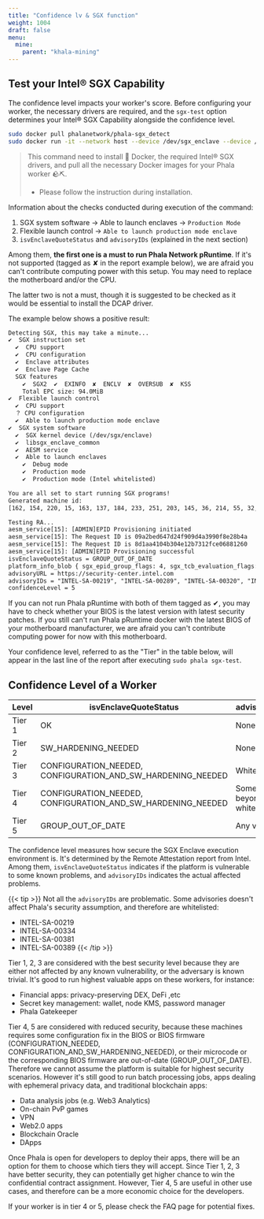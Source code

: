 ```yaml
---
title: "Confidence lv & SGX function"
weight: 1004
draft: false
menu:
  mine:
    parent: "khala-mining"
---
```

## Test your Intel® SGX Capability

The confidence level impacts your worker's score. Before configuring your worker, the necessary drivers are required, and the `sgx-test` option determines your Intel® SGX Capability alongside the confidence level.

```bash
sudo docker pull phalanetwork/phala-sgx_detect
sudo docker run -it --network host --device /dev/sgx_enclave --device /dev/sgx_provision  --device /dev/sgx_enclave:/dev/sgx/enclave --device /dev/sgx_provision:/dev/sgx/provision  phalanetwork/phala-sgx_detect
```

> This command need to install :whale: Docker, the required Intel® SGX drivers, and pull all the necessary Docker images for your Phala worker :rock::pick:.
> - Please follow the instruction during installation.

Information about the checks conducted during execution of the command:

1. SGX system software → Able to launch enclaves → `Production Mode`
2. Flexible launch control → `Able to launch production mode enclave`
3. `isvEnclaveQuoteStatus` and `advisoryIDs` (explained in the next section)

Among them, **the first one is a must to run Phala Network pRuntime**. If it's not supported (tagged as ✘ in the report example below), we are afraid you can't contribute computing power with this setup. You may need to replace the motherboard and/or the CPU.

The latter two is not a must, though it is suggested to be checked as it would be essential to install the DCAP driver.

The example below shows a positive result:

```txt
Detecting SGX, this may take a minute...
✔  SGX instruction set
  ✔  CPU support
  ✔  CPU configuration
  ✔  Enclave attributes
  ✔  Enclave Page Cache
  SGX features
    ✔  SGX2  ✔  EXINFO  ✘  ENCLV  ✘  OVERSUB  ✘  KSS
    Total EPC size: 94.0MiB
✔  Flexible launch control
  ✔  CPU support
  ？ CPU configuration
  ✔  Able to launch production mode enclave
✔  SGX system software
  ✔  SGX kernel device (/dev/sgx/enclave)
  ✔  libsgx_enclave_common
  ✔  AESM service
  ✔  Able to launch enclaves
    ✔  Debug mode
    ✔  Production mode
    ✔  Production mode (Intel whitelisted)

You are all set to start running SGX programs!
Generated machine id:
[162, 154, 220, 15, 163, 137, 184, 233, 251, 203, 145, 36, 214, 55, 32, 54]

Testing RA...
aesm_service[15]: [ADMIN]EPID Provisioning initiated
aesm_service[15]: The Request ID is 09a2bed647d24f909d4a3990f8e28b4a
aesm_service[15]: The Request ID is 8d1aa4104b304e12b7312fce06881260
aesm_service[15]: [ADMIN]EPID Provisioning successful
isvEnclaveQuoteStatus = GROUP_OUT_OF_DATE
platform_info_blob { sgx_epid_group_flags: 4, sgx_tcb_evaluation_flags: 2304, pse_evaluation_flags: 0, latest_equivalent_tcb_psvn: [15, 15, 2, 4, 1, 128, 6, 0, 0, 0, 0, 0, 0, 0, 0, 0, 11, 0], latest_pse_isvsvn: [0, 11], latest_psda_svn: [0, 0, 0, 2], xeid: 0, gid: 2919956480, signature: sgx_ec256_signature_t { gx: [99, 239, 225, 171, 96, 219, 216, 210, 246, 211, 20, 101, 254, 193, 246, 66, 170, 40, 255, 197, 80, 203, 17, 34, 164, 2, 127, 95, 41, 79, 233, 58], gy: [141, 126, 227, 92, 128, 3, 10, 32, 239, 92, 240, 58, 94, 167, 203, 150, 166, 168, 180, 191, 126, 196, 107, 132, 19, 84, 217, 14, 124, 14, 245, 179] } }
advisoryURL = https://security-center.intel.com
advisoryIDs = "INTEL-SA-00219", "INTEL-SA-00289", "INTEL-SA-00320", "INTEL-SA-00329"
confidenceLevel = 5
```

If you can not run Phala pRuntime with both of them tagged as ✔, you may have to check whether your BIOS is the latest version with latest security patches. If you still can't run Phala pRuntime docker with the latest BIOS of your motherboard manufacturer, we are afraid you can't contribute computing power for now with this motherboard.

Your confidence level, referred to as the "Tier" in the table below, will appear in the last line of the report after executing `sudo phala sgx-test`.

## Confidence Level of a Worker

| Level  | isvEnclaveQuoteStatus                                       | advisoryIDs               |
| ------ | ----------------------------------------------------------- | ------------------------- |
| Tier 1 | OK                                                          | None                      |
| Tier 2 | SW_HARDENING_NEEDED                                         | None                      |
| Tier 3 | CONFIGURATION_NEEDED, CONFIGURATION_AND_SW_HARDENING_NEEDED | Whitelisted\*             |
| Tier 4 | CONFIGURATION_NEEDED, CONFIGURATION_AND_SW_HARDENING_NEEDED | Some beyond the whitelist |
| Tier 5 | GROUP_OUT_OF_DATE                                           | Any value                 |

The confidence level measures how secure the SGX Enclave execution environment is. It's determined by the Remote Attestation report from Intel. Among them, `isvEnclaveQuoteStatus` indicates if the platform is vulnerable to some known problems, and `advisoryIDs` indicates the actual affected problems.

{{< tip >}}
Not all the `advisoryIDs` are problematic. Some advisories doesn't affect Phala's security assumption, and therefore are whitelisted:

- INTEL-SA-00219
- INTEL-SA-00334
- INTEL-SA-00381
- INTEL-SA-00389
  {{< /tip >}}

Tier 1, 2, 3 are considered with the best security level because they are either not affected by any known vulnerability, or the adversary is known trivial. It's good to run highest valuable apps on these workers, for instance:

- Financial apps: privacy-preserving DEX, DeFi ,etc
- Secret key management: wallet, node KMS, password manager
- Phala Gatekeeper

Tier 4, 5 are considered with reduced security, because these machines requires some configuration fix in the BIOS or BIOS firmware (CONFIGURATION_NEEDED, CONFIGURATION_AND_SW_HARDENING_NEEDED), or their microcode or the corresponding BIOS firmware are out-of-date (GROUP_OUT_OF_DATE). Therefore we cannot assume the platform is suitable for highest security scenarios. However it's still good to run batch processing jobs, apps dealing with ephemeral privacy data, and traditional blockchain apps:

- Data analysis jobs (e.g. Web3 Analytics)
- On-chain PvP games
- VPN
- Web2.0 apps
- Blockchain Oracle
- DApps

Once Phala is open for developers to deploy their apps, there will be an option for them to choose which tiers they will accept. Since Tier 1, 2, 3 have better security, they can potentially get higher chance to win the confidential contract assignment. However, Tier 4, 5 are useful in other use cases, and therefore can be a more economic choice for the developers.

If your worker is in tier 4 or 5, please check the FAQ page for potential fixes.
